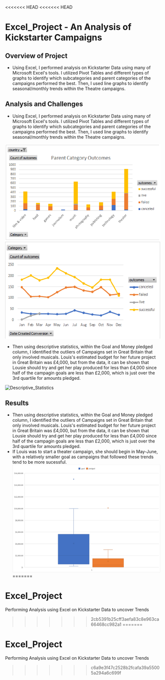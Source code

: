 <<<<<<< HEAD
<<<<<<< HEAD
# Excel_Project - An Analysis of Kickstarter Campaigns


## Overview of Project

- Using Excel, I performed analysis on Kickstarter Data using many of Microsoft Excel's tools. I utilized Pivot Tables and different types of graphs to identify which subcategories and parent categories of the campaigns performed the best. Then, I used line graphs to identify seasonal/monthly trends within the Theatre campaigns.

## Analysis and Challenges

- Using Excel, I performed analysis on Kickstarter Data using many of Microsoft Excel's tools. I utilized Pivot Tables and different types of graphs to identify which subcategories and parent categories of the campaigns performed the best. Then, I used line graphs to identify seasonal/monthly trends within the Theatre campaigns.


![Parent_Category_Outcomes](Resources/Parent_Category_Outcomes.png)
![OutcomesBasedOnMonths](Resources/OutcomesBasedOnMonths.png)


- Then using descriptive statistics, within the Goal and Money pledged column, I identified the outliers of Campaigns set in Great Britain that only involved musicals.
Louis's estimated budget for her future project in Great Britain was £4,000, but from the data, it can be shown that Lousie should try and get her play produced for less than £4,000 since half of the campagin goals are less than £2,000, which is just over the 3rd quartile for amounts pledged.

![Descriptive_Statistics](C:\Users\Bryan\OneDrive\Desktop\DataClass\Excel_Project\Descriptive_Statistics.png)

## Results

- Then using descriptive statistics, within the Goal and Money pledged column, I identified the outliers of Campaigns set in Great Britain that only involved musicals.
Louis's estimated budget for her future project in Great Britain was £4,000, but from the data, it can be shown that Lousie should try and get her play produced for less than £4,000 since half of the campagin goals are less than £2,000, which is just over the 3rd quartile for amounts pledged.
- If Louis was to start a theater campaign, she should begin in May-June, with a relatively smaller goal as campaigns that followed these trends tend to be more sucessful.
![Descriptive_Statistics](Resources/Descriptive_Statistics.png)
=======
# Excel_Project
Performing Analysis using Excel on Kickstarter Data to uncover Trends
>>>>>>> 2cb5391b25cff3aefa83c8e963ca66468cc982a1
=======
# Excel_Project
Performing Analysis using Excel on Kickstarter Data to uncover Trends
>>>>>>> c6a9e3f47c2528b2fcafa39a55005a294a6c699f
